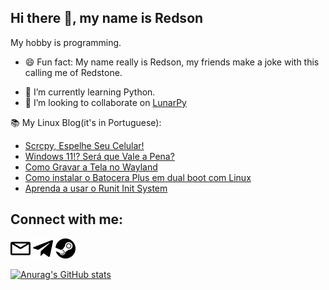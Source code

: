 Hi there 👋, my name is Redson
---

My hobby is programming.

- 😄 Fun fact: My name really is Redson, my friends make a joke with this calling me of Redstone.
<!-- - ⚡ Skills: ![Html](images/HTML5-Logo-32.png) ![CSS](images/CSS-3-32.png) ![Python](images/python.png) [![GoHugo](images/gohugo.io.png)](gohugo.io/)![Lua](images/lua.png). -->
- 🌱 I’m currently learning Python.
- 👯 I’m looking to collaborate on [LunarPy](https://github.com/LunarPyOrg)

 📚 My Linux Blog(it's in Portuguese):
<!-- FEED:START -->
- [Scrcpy, Espelhe Seu Celular!](https://opentechlife.tk/posts/scrcpy-espelhe-a-tela/)
- [Windows 11!? Será que Vale a Pena?](https://opentechlife.tk/posts/windows-11-vale-a-pena/)
- [Como Gravar a Tela no Wayland](https://opentechlife.tk/posts/como-gravar-a-tela-no-wayland/)
- [Como instalar o Batocera Plus em dual boot com Linux](https://opentechlife.tk/posts/como-instalar-o-batocera-plus-em-dual-boot-com-linux/)
- [Aprenda a usar o Runit Init System](https://opentechlife.tk/posts/como-usar-runit/)
<!-- FEED:END -->


Connect with me:
---
[<img src="images/envelope.svg" width="32">](mailto:redsonbr81@protonmail.com)  [<img src="images/telegram-original.svg" width="32">](https://t.me/RedsonBr) [<img src="images/steam.svg" width="32">](https://steamcommunity.com/id/RedsonBr)

[![Anurag's GitHub stats](https://github-readme-stats.vercel.app/api?username=RedsonBr140&show_icons=true&hide_border=true)]()
